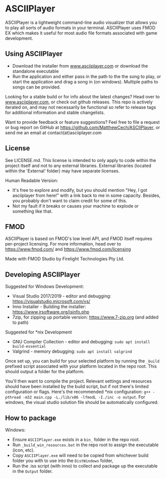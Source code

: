 # ASCIIPlayer
ASCIIPlayer is a lightweight command-line audio visualizer that allows you to play all sorts of audio formats in your terminal. ASCIIPlayer uses FMOD EX which makes it useful for most audio file formats associated with game development. 

## Using ASCIIPlayer
- Download the installer from www.asciiplayer.com or download the standalone executable
- Run the application and either pass in the path to the the song to play, or start the application and drag a song in (on windows). Multiple paths to songs can be provided.

Looking for a stable build or for info about the latest changes? Head over to www.asciiplayer.com, or check out github releases. This repo is actively iterated on, and may not necessarily be functional so refer to release tags for additional information and stable changelists.

Want to provide feedback or feature suggestions? Feel free to file a request or bug report on GitHub at https://github.com/MatthewCech/ASCIIPlayer, or send me an email at contact(at)asciiplayer.com

## License

See LICENSE.md. This license is intended to only apply to code within the project itself and not to any external libraries. External libraries (located within the 'External' folder) may have separate licenses.

Human Readable Version:
- It's free to explore and modify, but you should mention "Hey, I got asciiplayer from here!" with a link back to me in some capacity. Besides, you probably don't want to claim credit for some of this.
- Not my fault if it breaks or causes your machine to explode or something like that.

## FMOD

ASCIIPlayer is based on FMOD's low level API, and FMOD itself requires per-project licensing. For more information, head over to https://www.fmod.com/ and https://www.fmod.com/licensing

Made with FMOD Studio by Firelight Technologies Pty Ltd.

## Developing ASCIIPlayer

Suggested for Windows Development:
- Visual Studio 2017/2019 - editor and debugging: https://visualstudio.microsoft.com/vs/
- Inno Installer - Building the installer: https://www.jrsoftware.org/isinfo.php
- 7zip, for zipping up portable version: https://www.7-zip.org (and added to path)

Suggested for \*nix Development
- GNU Compiler Collection - editor and debugging: `sudo apt install build-essential`
- Valgrind - memory debugging: `sudo apt install valgrind`

Once set up, you can build for your selected platform by running the `_build` prefixed script associated with your platform located in the repo root. This should output a folder for the platform.

You'll then want to compile the project. Relevant settings and resources should have been installed by the build script, but if not there's limited configuration or flags. Here's the recommended \*nix configuration:  `g++ -pthread -m32 main.cpp -L./lib/x86 -lfmodL -I./inc -o output`. For windows, the visual studio solution file should be automatically configured.

## How to package

Windows:
- Ensure `ASCIIPlayer.exe` exists in a `bin_` folder in the repo root.
- Run `_build_win_resources.bat` in the repo root to assign the executable (icon, etc).
- Copy `ASCIIPlayer.exe` will need to be copied from whichever build folder you with to use into the `DistWindows` folder,
- Run the .iss script (with inno) to collect and package up the executable in the `Output` folder.



